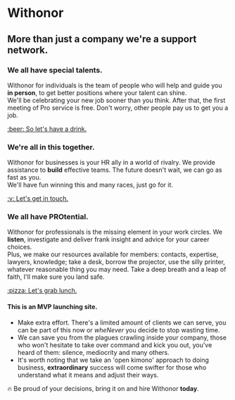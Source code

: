 # Withonor

## More than just a company we're a support network.

### We all have special talents.  
Withonor for individuals is the team of people who will help and guide you **in person**, to get better positions where your talent can shine.  
We'll be celebrating your new job sooner than you think. After that, the first meeting of Pro service is free. Don't worry, other people pay us to get you a job.  
<div class='clearfix actionCall'><a href='http://registro.withonor.com' class='button'>:beer: So let's have a drink.</a></div>  

### We're all in this together.  
Withonor for businesses is your HR ally in a world of rivalry. We provide assistance to **build** effective teams. The future doesn't wait, we can go as fast as you.  
We'll have fun winning this and many races, just go for it.  
<div class='clearfix actionCall'><a href='http://socios.withonor.com' class='button'>:v: Let's get in touch.</a></div>  

### We all have PROtential.  
Withonor for professionals is the missing element in your work circles. We **listen**, investigate and deliver frank insight and advice for your career choices.  
Plus, we make our resources available for members: contacts, expertise, lawyers, knowledge; take a desk, borrow the projector, use the silly printer, whatever reasonable thing you may need. Take a deep breath and a leap of faith, I'll make sure you land safe.  
<div class='clearfix actionCall'><a href='http://principal.withonor.com' class='button'>:pizza: Let's grab lunch.</a></div>  

#### This is an MVP launching site.
-  Make extra effort. There's a limited amount of clients we can serve, you can be part of this now or _wheNever_ you decide to stop wasting time.  
-  We can save you from the plagues crawling inside your company, those who won't hesitate to take over command and kick you out, you've heard of them: silence, mediocrity and many others.  
-  It's worth noting that we take an 'open kimono' approach to doing business, **extraordinary** success will come swifter for those who understand what it means and adjust their ways.  

:fire: Be proud of your decisions, bring it on and hire Withonor **today**.  
